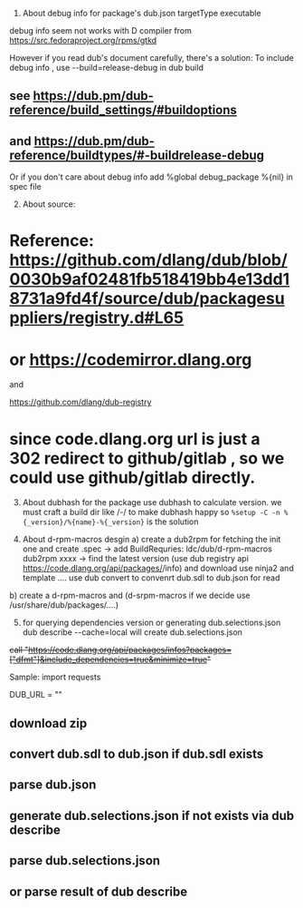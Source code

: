 1. About debug info for package's dub.json targetType executable 

debug info seem not works with D compiler from https://src.fedoraproject.org/rpms/gtkd

However if you read dub's document carefully, there's a solution: To include debug info , use --build=release-debug in dub build

## see https://dub.pm/dub-reference/build_settings/#buildoptions
## and https://dub.pm/dub-reference/buildtypes/#-buildrelease-debug

Or if you don't care about debug info
add %global debug_package %{nil} in spec file

2. About source:

# Reference:    https://github.com/dlang/dub/blob/0030b9af02481fb518419bb4e13dd18731a9fd4f/source/dub/packagesuppliers/registry.d#L65

# or https://codemirror.dlang.org

and

https://github.com/dlang/dub-registry

# since code.dlang.org url is just a 302 redirect to github/gitlab , so we could use github/gitlab directly.

3. About dubhash
for the package use dubhash to calculate version.
we must craft a build dir like <version>/<packagename>-<version>/<source code> to make dubhash happy
so
`%setup -C -n %{_version}/%{name}-%{_version}` is the solution


4. About d-rpm-macros desgin
a) create a dub2rpm for fetching the init one and create .spec -> add BuildRequries: ldc/dub/d-rpm-macros
dub2rpm xxxx -> find the latest version (use dub registry api https://code.dlang.org/api/packages/<packagename>/info) and download
use ninja2 and template ....
use dub convert to convenrt dub.sdl to dub.json for read

b) create a d-rpm-macros and (d-srpm-macros if we decide use /usr/share/dub/packages/....)


5. for querying dependencies version or generating dub.selections.json
dub describe --cache=local will create dub.selections.json

~~call "https://code.dlang.org/api/packages/infos?packages=["dfmt"]&include_dependencies=true&minimize=true"~~


Sample:
import requests

DUB_URL = ""

## download zip

## convert dub.sdl to dub.json if dub.sdl exists
## parse dub.json 

## generate dub.selections.json if not exists via dub describe
## parse dub.selections.json

## or parse result of dub describe
